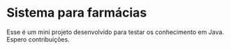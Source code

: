 # Sistema para farmácias 
Esse é um mini projeto desenvolvido para testar os conhecimento em Java. Espero contribuições. 
